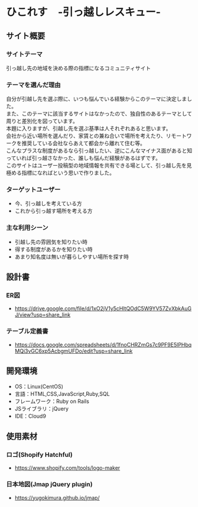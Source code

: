 # ひこれす　-引っ越しレスキュー-

## サイト概要
### サイトテーマ
引っ越し先の地域を決める際の指標になるコミュニティサイト

### テーマを選んだ理由
自分が引越し先を選ぶ際に、いつも悩んでいる経験からこのテーマに決定しました。<br>
また、このテーマに該当するサイトはなかったので、独自性のあるテーマとして周りと差別化を図っています。<br>
本題に入りますが、引越し先を選ぶ基準は人それぞれあると思います。<br>
会社から近い場所を選んだり、家賃との兼ね合いで場所を考えたり、リモートワークを推奨している会社ならあえて都会から離れて住む等。<br>
こんなプラスな制度があるなら引っ越したい、逆にこんなマイナス面があると知っていれば引っ越さなかった、誰しも悩んだ経験があるはずです。<br>
このサイトはユーザー投稿型の地域情報を共有できる場として、引っ越し先を見極める指標になればという思いで作りました。

### ターゲットユーザー
- 今、引っ越しを考えている方
- これから引っ越す場所を考える方

### 主な利用シーン
- 引越し先の雰囲気を知りたい時
- 得する制度があるかを知りたい時
- あまり知名度は無いが暮らしやすい場所を探す時

## 設計書
### ER図
- https://drive.google.com/file/d/1xO2jV1y5cHltQOdC5W9YV57ZvXbkAuGJ/view?usp=share_link

### テーブル定義書
- https://docs.google.com/spreadsheets/d/1fnoCHRZmGs7c9PF9E5lPHbqMQi3vGC6xp5AcbgmUFDo/edit?usp=share_link

## 開発環境
- OS：Linux(CentOS)
- 言語：HTML,CSS,JavaScript,Ruby,SQL
- フレームワーク：Ruby on Rails
- JSライブラリ：jQuery
- IDE：Cloud9

## 使用素材
### ロゴ(Shopify Hatchful)
- https://www.shopify.com/tools/logo-maker
### 日本地図(Jmap jQuery plugin)
- https://yugokimura.github.io/jmap/